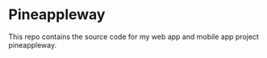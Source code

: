 # Pineappleway
This repo contains the source code for my web app and mobile app project pineappleway.
